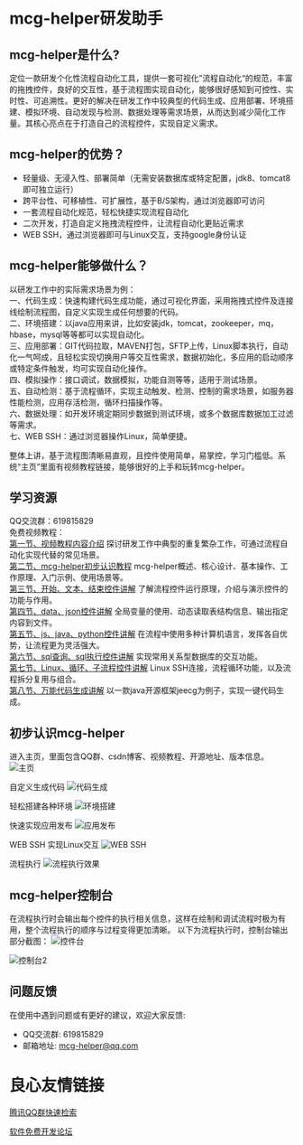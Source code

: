 # mcg-helper研发助手
## mcg-helper是什么?

定位一款研发个化性流程自动化工具，提供一套可视化”流程自动化“的规范，丰富的拖拽控件，良好的交互性，基于流程图实现自动化，能够很好感知到可控性、实时性、可追溯性。更好的解决在研发工作中较典型的代码生成、应用部署、环境搭建、模拟环境、自动发现与检测、数据处理等需求场景，从而达到减少简化工作量。其核心亮点在于打造自己的流程控件，实现自定义需求。  

## mcg-helper的优势？
* 轻量级、无浸入性、部署简单（无需安装数据库或特定配置，jdk8、tomcat8即可独立运行） 
* 跨平台性、可移植性、可扩展性，基于B/S架构，通过浏览器即可访问  
* 一套流程自动化规范，轻松快捷实现流程自动化  
* 二次开发，打造自定义拖拽流程控件，让流程自动化更贴近需求  
* WEB SSH，通过浏览器即可与Linux交互，支持google身份认证

## mcg-helper能够做什么？

以研发工作中的实际需求场景为例：  
一、代码生成：快速构建代码生成功能，通过可视化界面，采用拖拽式控件及连接线绘制流程图，自定义实现生成任何想要的代码。  
二、环境搭建：以java应用来讲，比如安装jdk，tomcat，zookeeper，mq，hbase，mysql等等都可以实现自动化。  
三、应用部署：GIT代码拉取，MAVEN打包，SFTP上传，Linux脚本执行，自动化一气呵成，且轻松实现切换用户等交互性需求，数据初始化，多应用的启动顺序或特定条件触发，均可实现自动化操作。    
四、模拟操作：接口调试，数据模拟，功能自测等等，适用于测试场景。  
五、自动检测：基于流程循环，实现主动触发、检测、控制的需求场景，如服务器性能检测，应用存活检测，循环扫描操作等。  
六、数据处理：如开发环境定期同步数据到测试环境，或多个数据库数据加工过滤等需求。  
七、WEB SSH：通过浏览器操作Linux，简单便捷。
  
整体上讲，基于流程图清晰易直观，且控件使用简单，易掌控，学习门槛低。系统“主页”里面有视频教程链接，能够很好的上手和玩转mcg-helper。

## 学习资源
QQ交流群：619815829  
免费视频教程：  
[第一节、视频教程内容介绍](http://u.720life.cn/g/d341b90c08d11721c1dc6946467d8c308b5620983d7ff570272e8d99ae3427c936e20d2bead4d2eb73f6d8937c190ff9)   探讨研发工作中典型的重复繁杂工作，可通过流程自动化实现代替的常见场景。  
[第二节、mcg-helper初步认识教程](http://u.720life.cn/g/d341b90c08d11721c1dc6946467d8c308b5620983d7ff570272e8d99ae3427c9ea73e99e6b4afe8e0ef3410859ff55dd)  mcg-helper概述、核心设计、基本操作、工作原理、入门示例、使用场景等。  
[第三节、开始、文本、结束控件讲解](http://u.720life.cn/g/d341b90c08d11721c1dc6946467d8c308b5620983d7ff570272e8d99ae3427c9036494e09c7f57f48016265d4626ebe4)   了解流程控件运行原理，介绍与演示控件的功能与作用。  
[第四节、data、json控件讲解](http://u.720life.cn/g/d341b90c08d11721c1dc6946467d8c308b5620983d7ff570272e8d99ae3427c98a6207905464d82b50bb852bb16647ca)   全局变量的使用、动态读取表结构信息、输出指定内容到文件。  
[第五节、js、java、python控件讲解](http://u.720life.cn/g/d341b90c08d11721c1dc6946467d8c308b5620983d7ff570272e8d99ae3427c93d97d9a5aa3dfa7886b6d2bf62e036ab)   在流程中使用多种计算机语言，发挥各自优势，让流程更为灵活强大。  
[第六节、sql查询、sql执行控件讲解](http://u.720life.cn/g/d341b90c08d11721c1dc6946467d8c308b5620983d7ff570272e8d99ae3427c9b8ffc974c5bcc425939d6eb33c0ff9fa)   实现常用关系型数据库的交互功能。  
[第七节、Linux、循环、子流程控件讲解](http://u.720life.cn/g/d341b90c08d11721c1dc6946467d8c308b5620983d7ff570272e8d99ae3427c94de336e7efe4a1ddf60e0f41b28152c0)   Linux SSH连接，流程循环功能，以及流程拆分复用与组合。  
[第八节、万能代码生成讲解](http://u.720life.cn/g/d341b90c08d11721c1dc6946467d8c308b5620983d7ff570272e8d99ae3427c9a3946ab18df3a4edcdbec823b683a2e1a3787691c9e6131c1bc101e829ce607fcd713ffbde4b596fd8744f4167f35ca6)   以一款java开源框架jeecg为例子，实现一键代码生成。  

## 初步认识mcg-helper
  进入主页，里面包含QQ群、csdn博客、视频教程、开源地址、版本信息。 
![主页](https://images.gitee.com/uploads/images/2020/0621/235415_7e2bb27d_1598361.png "home.png")

自定义生成代码
![代码生成](https://images.gitee.com/uploads/images/2020/0621/235456_47a055d3_1598361.jpeg "genCode.jpg")

轻松搭建各种环境
![环境搭建](https://images.gitee.com/uploads/images/2020/0621/235527_9980062a_1598361.png "build.png")

快速实现应用发布
![应用发布](https://images.gitee.com/uploads/images/2020/0621/235556_5e7e7ee7_1598361.png "publish.png")

WEB SSH 实现Linux交互
![WEB SSH](https://images.gitee.com/uploads/images/2020/0621/235623_27eea7a6_1598361.png "wssh.png")

流程执行
![流程执行效果](https://images.gitee.com/uploads/images/2020/0622/000450_498b01db_1598361.png "execute.png")

## mcg-helper控制台
在流程执行时会输出每个控件的执行相关信息，这样在绘制和调试流程时极为有用，整个流程执行的顺序与过程变得更加清晰。
以下为流程执行时，控制台输出部分截图：
![控件台](https://images.gitee.com/uploads/images/2020/0621/235701_b62d3b71_1598361.png "console.png")

![控制台2](https://images.gitee.com/uploads/images/2020/0622/001014_bce9c02e_1598361.png "console_2.png")

## 问题反馈
在使用中遇到问题或有更好的建议，欢迎大家反馈:

* QQ交流群: 619815829
* 邮箱地址: mcg-helper@qq.com



 # 良心友情链接

[腾讯QQ群快速检索](http://u.720life.cn/s/8cf73f7c)

[软件免费开发论坛](http://u.720life.cn/s/bbb01dc0)